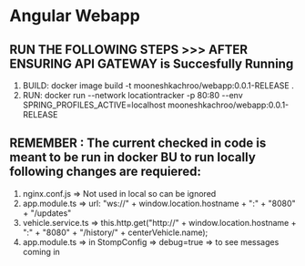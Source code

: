 # Angular Webapp

## RUN THE FOLLOWING STEPS >>> AFTER ENSURING API GATEWAY is Succesfully Running  

1. BUILD: docker image build -t mooneshkachroo/webapp:0.0.1-RELEASE .
2. RUN: docker run --network locationtracker -p 80:80 --env SPRING_PROFILES_ACTIVE=localhost mooneshkachroo/webapp:0.0.1-RELEASE 

## REMEMBER : The current checked in code is meant to be run in docker BU to run locally following changes are requiered:
1. nginx.conf.js => Not used in local so can be ignored
2. app.module.ts => url: "ws://" + window.location.hostname + ":" + "8080" + "/updates"
3. vehicle.service.ts => this.http.get("http://" + window.location.hostname + ":" + "8080" + "/history/" + centerVehicle.name);
4. app.module.ts => in StompConfig => debug=true => to see messages coming in